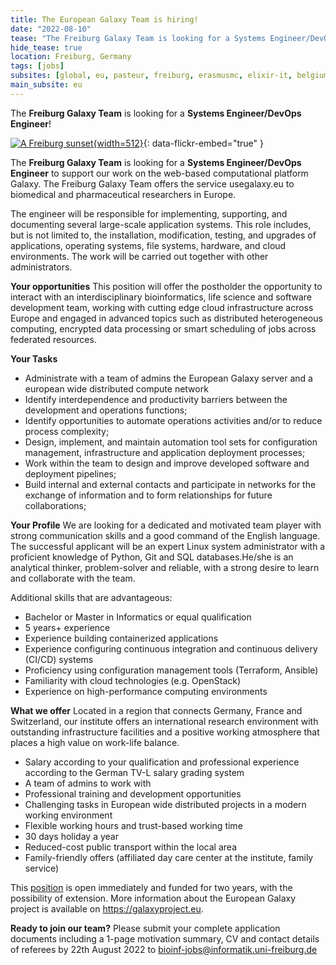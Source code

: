 ```yaml
---
title: The European Galaxy Team is hiring!
date: "2022-08-10"
tease: "The Freiburg Galaxy Team is looking for a Systems Engineer/DevOps Engineer!"
hide_tease: true
location: Freiburg, Germany
tags: [jobs]
subsites: [global, eu, pasteur, freiburg, erasmusmc, elixir-it, belgium, genouest]
main_subsite: eu
---
```


The **Freiburg Galaxy Team** is looking for a **Systems Engineer/DevOps Engineer**!

[![A Freiburg sunset](https://farm1.staticflickr.com/366/31768905991_508703bbeb_k.jpg){width=512}](https://www.flickr.com/photos/134305289@N03/31768905991/in/album-72157671198874931/){: data-flickr-embed="true" }

The **Freiburg Galaxy Team** is looking for a **Systems Engineer/DevOps Engineer** to support our work on the web-based computational platform Galaxy. The Freiburg Galaxy Team offers the service usegalaxy.eu to biomedical and pharmaceutical researchers in Europe. 

The engineer will be responsible for implementing, supporting, and documenting several large-scale application systems. This role includes, but is not limited to, the installation, modification, testing, and upgrades of applications, operating systems, file systems, hardware, and cloud environments. The work will be carried out together with other administrators. 

**Your opportunities**
This position will offer the postholder the opportunity to interact with an interdisciplinary bioinformatics, life science and software development team, working with cutting edge cloud infrastructure across Europe and engaged in advanced topics such as distributed heterogeneous computing, encrypted data processing or smart scheduling of jobs across federated resources. 

**Your Tasks**
- Administrate with a team of admins the European Galaxy server and a european wide distributed compute network
- Identify interdependence and productivity barriers between the development and operations functions;
- Identify opportunities to automate operations activities and/or to reduce process complexity;
- Design, implement, and maintain automation tool sets for configuration management, infrastructure and application deployment processes;
- Work within the team to design and improve developed software and deployment pipelines;
- Build internal and external contacts and participate in networks for the exchange of information and to form relationships for future collaborations;

**Your Profile**
We are looking for a dedicated and motivated team player with strong communication skills and a good command of the English language.
The successful applicant will be an expert Linux system administrator with a proficient knowledge of Python, Git and SQL databases.He/she is an analytical thinker, problem-solver and reliable, with a strong desire to learn and collaborate with the team.

Additional skills that are advantageous:
- Bachelor or Master in Informatics or equal qualification
- 5 years+ experience
- Experience building containerized applications
- Experience configuring continuous integration and continuous delivery (CI/CD) systems
- Proficiency using configuration management tools (Terraform, Ansible)
- Familiarity with cloud technologies (e.g. OpenStack)
- Experience on high-performance computing environments


**What we offer**
Located in a region that connects Germany, France and Switzerland, our institute offers an international research environment with outstanding infrastructure facilities and a positive working atmosphere that places a high value on work-life balance.

- Salary according to your qualification and professional experience according to the German TV-L salary grading system
- A team of admins to work with
- Professional training and development opportunities
- Challenging tasks in European wide distributed projects in a modern working environment
- Flexible working hours and trust-based working time
- 30 days holiday a year
- Reduced-cost public transport within the local area
- Family-friendly offers (affiliated day care center at the institute, family service)


This [position](https://drive.google.com/file/d/13jGEmb8lH6XwO1p0CGMnXRAO0qE7Ptr8/view?usp=sharing) is open immediately and funded for two years, with the possibility of extension. More information about the European Galaxy project is available on https://galaxyproject.eu.

**Ready to join our team?**
Please submit your complete application documents including a 1-page motivation summary, CV and contact details of referees by 22th August 2022 to 
bioinf-jobs@informatik.uni-freiburg.de
